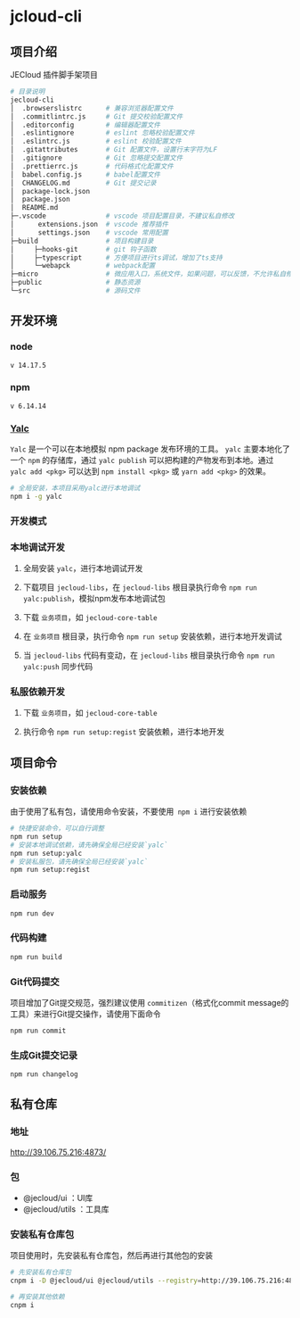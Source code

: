 # jcloud-cli
## 项目介绍
JECloud 插件脚手架项目
```bash
# 目录说明
jecloud-cli            
│  .browserslistrc      # 兼容浏览器配置文件
│  .commitlintrc.js     # Git 提交校验配置文件
│  .editorconfig        # 编辑器配置文件
│  .eslintignore        # eslint 忽略校验配置文件
│  .eslintrc.js         # eslint 校验配置文件
│  .gitattributes       # Git 配置文件，设置行末字符为LF
│  .gitignore           # Git 忽略提交配置文件
│  .prettierrc.js       # 代码格式化配置文件
│  babel.config.js      # babel配置文件
│  CHANGELOG.md         # Git 提交记录
│  package-lock.json    
│  package.json         
│  README.md 
├─.vscode               # vscode 项目配置目录，不建议私自修改
│      extensions.json  # vscode 推荐插件
│      settings.json    # vscode 常用配置
├─build                 # 项目构建目录
│     ├─hooks-git       # git 钩子函数
│     ├─typescript      # 方便项目进行ts调试，增加了ts支持
│     └─webapck         # webpack配置
├─micro                 # 微应用入口，系统文件，如果问题，可以反馈，不允许私自修改
├─public                # 静态资源
└─src                   # 源码文件

```

## 开发环境
### node
`v 14.17.5`

### npm 
`v 6.14.14`

### [Yalc](https://github.com/wclr/yalc)
`Yalc` 是一个可以在本地模拟 npm package 发布环境的工具。
`yalc` 主要本地化了一个 `npm` 的存储库，通过 `yalc publish` 可以把构建的产物发布到本地。通过 `yalc add <pkg>` 可以达到 `npm install <pkg>` 或 `yarn add <pkg>` 的效果。


```bash
# 全局安装，本项目采用yalc进行本地调试
npm i -g yalc
```

### 开发模式
### 本地调试开发
1. 全局安装 `yalc`，进行本地调试开发

2. 下载项目 `jecloud-libs`，在 `jecloud-libs` 根目录执行命令 `npm run yalc:publish`，模拟npm发布本地调试包
3. 下载 `业务项目`，如 `jecloud-core-table`
4. 在 `业务项目` 根目录，执行命令 `npm run setup` 安装依赖，进行本地开发调试
5. 当 `jecloud-libs` 代码有变动，在 `jecloud-libs` 根目录执行命令 `npm run yalc:push` 同步代码

### 私服依赖开发
1. 下载 `业务项目`，如 `jecloud-core-table`

2. 执行命令 `npm run setup:regist` 安装依赖，进行本地开发




## 项目命令

### 安装依赖
由于使用了私有包，请使用命令安装，不要使用` npm i` 进行安装依赖
```bash
# 快捷安装命令，可以自行调整
npm run setup
# 安装本地调试依赖，请先确保全局已经安装`yalc`
npm run setup:yalc
# 安装私服包，请先确保全局已经安装`yalc`
npm run setup:regist
```

### 启动服务
```bash
npm run dev
```

### 代码构建
```bash
npm run build
```
### Git代码提交
项目增加了Git提交规范，强烈建议使用 `commitizen`（格式化commit message的工具）来进行Git提交操作，请使用下面命令

```bash
npm run commit
```

### 生成Git提交记录

```bash
npm run changelog
```

## 私有仓库
### 地址
http://39.106.75.216:4873/
### 包
- @jecloud/ui ：UI库
- @jecloud/utils ：工具库
### 安装私有仓库包

项目使用时，先安装私有仓库包，然后再进行其他包的安装
```bash
# 先安装私有仓库包
cnpm i -D @jecloud/ui @jecloud/utils --registry=http://39.106.75.216:4873/

# 再安装其他依赖
cnpm i
```
